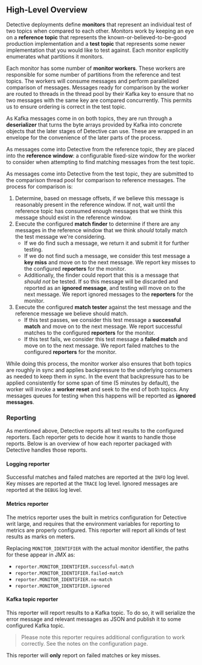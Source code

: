 ## High-Level Overview

Detective deployments define **monitors** that represent an individual test of two topics when
compared to each other. Monitors work by keeping an eye on a **reference topic** that represents
the known-or-believed-to-be-good production implementation and a **test topic** that represents
some newer implementation that you would like to test against. Each monitor explicitly enumerates
what partitions it monitors.

Each monitor has some number of **monitor workers**. These workers are responsible for some number
of partitions from the reference and test topics. The workers will consume messages and perform
parallelized comparison of messages. Messages ready for comparison by the worker are routed to
threads in the thread pool by their Kafka key to ensure that no two messages with the same key
are compared concurrently. This permits us to ensure ordering is correct in the test topic.

As Kafka messages come in on both topics, they are run through a **deserializer** that turns the
byte arrays provided by Kafka into concrete objects that the later stages of Detective can use.
These are wrapped in an envelope for the convenience of the later parts of the process.

As messages come into Detective from the reference topic, they are placed into the **reference
window**: a configurable fixed-size window for the worker to consider when attempting to find
matching messages from the test topic.

As messages come into Detective from the test topic, they are submitted to the comparison thread
pool for comparison to reference messages. The process for comparison is:

1. Determine, based on message offsets, if we believe this message is reasonably present in the
   reference window. If not, wait until the reference topic has consumed enough messages that we
   think this message should exist in the reference window.
2. Execute the configured **match finder** to determine if there are any messages in the reference
   window that we think _should_ totally match the test message we're considering.
   * If we do find such a message, we return it and submit it for further testing.
   * If we do not find such a message, we consider this test message a **key miss** and move on to
     the next message. We report key misses to the configured **reporters** for the monitor.
   * Additionally, the finder could report that this is a message that _should not_ be tested. If so
     this message will be discarded and reported as an **ignored message**, and testing will move on
     to the next message. We report ignored messages to the **reporters** for the monitor.
3. Execute the configured **match tester** against the test message and the reference message we
   believe should match.
   * If this test passes, we consider this test message a **successful match** and move on to the
     next message. We report successful matches to the configured **reporters** for the monitor.
   * If this test fails, we consider this test message a **failed match** and move on to the next
     message. We report failed matches to the configured **reporters** for the monitor.

While doing this process, the monitor worker also ensures that both topics are roughly in sync and
applies backpressure to the underlying consumers as needed to keep them in sync. In the event that
backpressure has to be applied consistently for some span of time (5 minutes by default), the
worker will invoke a **worker reset** and seek to the end of both topics. Any messages queues for
testing when this happens will be reported as **ignored messages**.

### Reporting

As mentioned above, Detective reports all test results to the configured reporters. Each reporter
gets to decide how it wants to handle those reports. Below is an overview of how each reporter
packaged with Detective handles those reports.

#### Logging reporter

Successful matches and failed matches are reported at the `INFO` log level. Key misses are
reported at the `TRACE` log level. Ignored messages are reported at the `DEBUG` log level.

#### Metrics reporter

The metrics reporter uses the built in metrics configuration for Detective writ large, and
requires that the environment variables for reporting to metrics are properly configured. This
reporter will report all kinds of test results as marks on meters.

Replacing `MONITOR_IDENTIFIER` with the actual monitor identifier, the paths for these appear in
JMX as:

* `reporter.MONITOR_IDENTIFIER.successful-match`
* `reporter.MONITOR_IDENTIFIER.failed-match`
* `reporter.MONITOR_IDENTIFIER.no-match`
* `reporter.MONITOR_IDENTIFIER.ignored`

#### Kafka topic reporter

This reporter will report results to a Kafka topic. To do so, it will serialize the error message
and relevant messages as JSON and publish it to some configured Kafka topic.

> Please note this reporter requires additional configuration to work correctly. See the notes
> on the configuration page.

This reporter will **only** report on failed matches or key misses.
